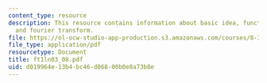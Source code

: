 ```yaml
---
content_type: resource
description: This resource contains information about basic idea, functions as distributions
  and fourier transform.
file: https://ol-ocw-studio-app-production.s3.amazonaws.com/courses/8-323-relativistic-quantum-field-theory-i-spring-2008/d019964e13b4bc46d06800b0e8a73b8e_ft1ln03_08.pdf
file_type: application/pdf
resourcetype: Document
title: ft1ln03_08.pdf
uid: d019964e-13b4-bc46-d068-00b0e8a73b8e
---
```


